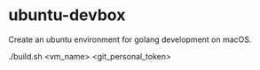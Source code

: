 # ubuntu-devbox

Create an ubuntu environment for golang development on macOS.

./build.sh <vm_name> <git_personal_token>
